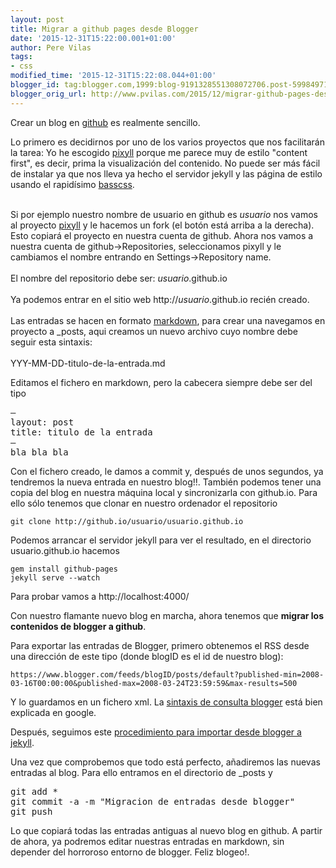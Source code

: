 ```yaml
---
layout: post
title: Migrar a github pages desde Blogger
date: '2015-12-31T15:22:00.001+01:00'
author: Pere Vilas
tags:
- css
modified_time: '2015-12-31T15:22:08.044+01:00'
blogger_id: tag:blogger.com,1999:blog-9191328551308072706.post-599849715096005937
blogger_orig_url: http://www.pvilas.com/2015/12/migrar-github-pages-desde-blogger.html
---
```


Crear un blog en <a href="http://github.com/" target="_blank">github</a> es realmente sencillo.

Lo primero es decidirnos por uno de los varios proyectos que nos facilitarán la tarea: Yo he escogido <a href="http://pixyll.com/" target="_blank">pixyll</a> porque me parece muy de estilo "content first", es decir, prima la visualización del contenido. No puede ser más fácil de instalar ya que nos lleva ya hecho el servidor jekyll y las página de estilo usando el rapidísimo <a href="http://www.basscss.com/" target="_blank">basscss</a>.<br /><br />

Si por ejemplo nuestro nombre de usuario en github es <i>usuario</i> nos vamos al proyecto <a href="https://github.com/johnotander/pixyll" target="_blank">pixyll</a> y le hacemos un fork (el botón está arriba a la derecha). Esto copiará el proyecto en nuestra cuenta de github. Ahora nos vamos a nuestra cuenta de github-&gt;Repositories, seleccionamos pixyll y le cambiamos el nombre entrando en Settings-&gt;Repository name.<br /><br />El nombre del repositorio debe ser: <i>usuario</i>.github.io<br /><br />Ya podemos entrar en el sitio web http://<i>usuario</i>.github.io recién creado.<br /><br />Las entradas se hacen en formato <a href="https://github.com/adam-p/markdown-here/wiki/Markdown-Cheatsheet" target="_blank">markdown</a>, para crear una navegamos en proyecto a _posts, aqui creamos un nuevo archivo cuyo nombre debe seguir esta sintaxis:<br /><br />YYY-MM-DD-titulo-de-la-entrada.md<br />

Editamos el fichero en markdown, pero la cabecera siempre debe ser del tipo

<pre>
—
layout: post    
title: titulo de la entrada    
—    
bla bla bla    
</pre>

Con el fichero creado, le damos a commit y, después de unos segundos, ya tendremos la nueva entrada en nuestro blog!!. También podemos tener una copia del blog en nuestra máquina local y sincronizarla con github.io. Para ello sólo tenemos que clonar en nuestro ordenador el repositorio

``` 
git clone http://github.io/usuario/usuario.github.io
```

Podemos arrancar el servidor jekyll para ver el resultado, en el directorio usuario.github.io hacemos

```
gem install github-pages
jekyll serve --watch
```

Para probar vamos a http://localhost:4000/

Con nuestro flamante nuevo blog en marcha, ahora tenemos que **migrar los contenidos de blogger a github**. 

Para exportar las entradas de Blogger, primero obtenemos el RSS desde una dirección de este tipo (donde blogID es el id de nuestro blog):

```
https://www.blogger.com/feeds/blogID/posts/default?published-min=2008-03-16T00:00:00&published-max=2008-03-24T23:59:59&max-results=500
```

Y lo guardamos en un fichero xml. La [sintaxis de consulta blogger](https://developers.google.com/blogger/docs/2.0/developers_guide_protocol) está bien explicada en google.

Después, seguimos este [procedimiento para importar desde blogger a jekyll](http://import.jekyllrb.com/docs/blogger/).

Una vez que comprobemos que todo está perfecto,  añadiremos las nuevas entradas al blog. Para ello entramos en el directorio de _posts y 

<pre>
git add *
git commit -a -m "Migracion de entradas desde blogger"
git push
</pre>

Lo que copiará todas las entradas antiguas al nuevo blog en github. A partir de ahora, ya podremos editar nuestras entradas en markdown, sin depender del horroroso entorno de blogger. Feliz blogeo!.